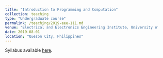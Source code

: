 ```yaml
---
title: "Introduction to Programming and Computation"
collection: teaching
type: "Undergraduate course"
permalink: /teaching/2019-eee-111.md
venue: "Electrical and Electronics Engineering Institute, University of the Philippines"
date: 2019-08-01
location: "Quezon City, Philippines"
---
```


Syllabus available [here](https://drive.google.com/file/d/15cLqt55htLfpFtWedSPiZ7qDoQyNIVHX/view?usp=sharing).
